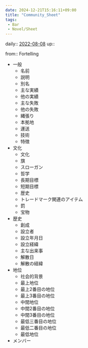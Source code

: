 ```yaml
---
date: 2024-12-21T15:16:11+09:00
title: "Community_Sheet"
tags:
 - Bar
 - Novel/Sheet
---
```


daily:: [2022-08-08](Daily_Note/2022-08-08.md)
up::

from:: Fortelling

- 一般
	- 名前
	- 説明
	- 別名
	- 主な実績
	- 他の実績
	- 主な失敗
	- 他の失敗
	- 縄張り
	- 本拠地
	- 運送
	- 技術
	- 特徴
- 文化
	- 文化
	- 旗
	- スローガン
	- 哲学
	- 長期目標
	- 短期目標
	- 歴史
	- トレードマーク関連のアイテム
	- 罰
	- 宝物
- 歴史
	- 創成
	- 設立者
	- 設立年月日
	- 設立経緯
	- 主な出来事
	- 解散日
	- 解散の経緯
- 地位
	- 社会的背景
	- 最上地位
	- 最上2番目の地位
	- 最上3番目の地位
	- 中間地位
	- 中間2番目の地位
	- 中間3番目の地位
	- 最低三番目の地位
	- 最低二番目の地位
	- 最低地位
- メンバー



